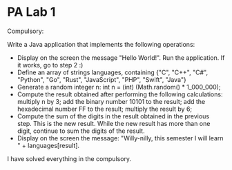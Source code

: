 # PA Lab 1

Compulsory:

Write a Java application that implements the following operations:
- Display on the screen the message "Hello World!". Run the application. If it works, go to step 2 :)
- Define an array of strings languages, containing {"C", "C++", "C#", "Python", "Go", "Rust", "JavaScript", "PHP", "Swift", "Java"}
- Generate a random integer n: int n = (int) (Math.random() * 1_000_000);
- Compute the result obtained after performing the following calculations:
  multiply n by 3;
  add the binary number 10101 to the result;
  add the hexadecimal number FF to the result;
  multiply the result by 6;
- Compute the sum of the digits in the result obtained in the previous step. This is the new result. While the new result has more than one digit, continue to sum the digits of the result.
- Display on the screen the message: "Willy-nilly, this semester I will learn " + languages[result].

I have solved everything in the compulsory.
